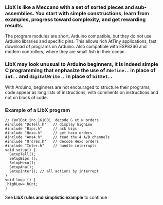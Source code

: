 ### LibX is like a Meccano with a set of sorted pieces and sub-assemblies. You start with simple constructions, learn from examples, progress toward complexity, and get rewarding results.

The program modules are short, Arduino compatible, but they do not use Arduino libraries and specific pins.
This allows rich AtTiny applications, fast download of programs on Arduino. Also compatible with ESP8266 and modern controllers, where they are small fish in their ocean.

### LibX may look unusual to Arduino beginners, it is indeed simple C programming that enphasize the use of `#define..` in place of `int..` and `digitalWrite..` in place of  `bitSet..`
With Arduino, beginners are not encouraged to structure their programs; code appear as long lists of instructions, with comments on instructions and not on block of code.

### Example of a LibX program
```
// CoolBot.ino 161001  decode G et N orders
#include "DoTell.h"   // display highLow
#include "Bips.h"     // ack bips
#include "Hexo.h"     // get hexo orders
#include "Ana4.h"     // read the 4 A/D channels
#include "Ordres.h"   // decode Hexo orders
#include "Inter.h"    // handle interrupts
void setup() {                
  SetupTell();
  SetupBips ();
  SetupHexo();
  SetupAna();
  SetupInter(); // all actions by interrupt
}
void loop () {
 highLow= hCnt;
}
```

See __LibX rules and simplistic example__ to continue

